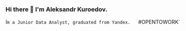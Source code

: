 ### Hi there 👋 I'm Aleksandr Kuroedov. 

I`m a Junior Data Analyst, graduated from Yandex.  
`#OPENTOWORK`


